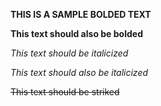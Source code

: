 **THIS IS A SAMPLE BOLDED TEXT**

__This text should also be bolded__

*This text should be italicized*

_This text should also be italicized_

~~This text should be striked~~

